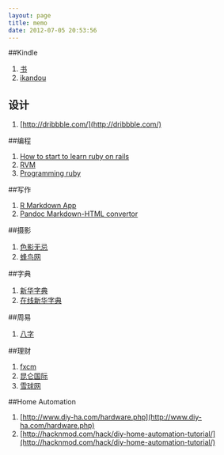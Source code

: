 ```yaml
---
layout: page
title: memo
date: 2012-07-05 20:53:56
---
```


##Kindle
1. [书](http://shu.im/)
2. [ikandou](http://ikandou.com)

## 设计
1. [http://dribbble.com/](http://dribbble.com/)
 
##编程
1. [How to start to learn ruby on rails](http://huacnlee.com/blog/how-to-start-learning-ruby-on-rails/)
2. [RVM](https://rvm.io/rvm/install/)
3. [Programming ruby](http://ruby-doc.org/docs/ProgrammingRuby/)

##写作
1. [R Markdown App](http://r.psyapp.com/apps/markdown/)
2. [Pandoc Markdown-HTML convertor](http://johnmacfarlane.net/pandoc/try)

##摄影

1. [色影无忌](http://www2.xitek.com/)
2. [蜂鸟网](http://fengniao.com)

##字典

1. [新华字典](http://tool.httpcn.com/Zi/)
2. [在线新华字典](http://xh.5156edu.com/)

##周易
1. [八字](http://fate1.com/showfate.asp)

##理财
1. [fxcm](http://www.fxcm.com/forex-trading-course.jsp)
2. [昆仑国际](http://www.kvbkunlun.com/cn/)
3. [雪球网](http://xueqiu.com/4120924455)

##Home Automation
1. [http://www.diy-ha.com/hardware.php](http://www.diy-ha.com/hardware.php)
2. [http://hacknmod.com/hack/diy-home-automation-tutorial/](http://hacknmod.com/hack/diy-home-automation-tutorial/)